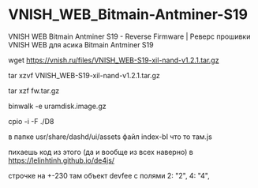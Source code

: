 # VNISH_WEB_Bitmain-Antminer-S19
VNISH WEB Bitmain Antminer S19 - Reverse Firmware | Реверс прошивки VNISH WEB для асика Bitmain Antminer S19

wget https://vnish.ru/files/VNISH_WEB-S19-xil-nand-v1.2.1.tar.gz

tar xzvf VNISH_WEB-S19-xil-nand-v1.2.1.tar.gz

tar xzf fw.tar.gz

binwalk -e uramdisk.image.gz

cpio -i -F ./D8

в папке usr/share/dashd/ui/assets файл index-bI что то там.js

пихаешь код из этого (да и вообще из всех наверно) в https://lelinhtinh.github.io/de4js/

строчке на +-230 там объект devfee с полями 
2: "2",
4: "4",

